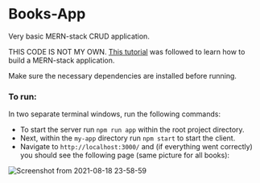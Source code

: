 # Books-App
Very basic MERN-stack CRUD application.

THIS CODE IS NOT MY OWN. [This tutorial](https://blog.logrocket.com/mern-stack-tutorial/) was followed to learn how to build a MERN-stack application.

Make sure the necessary dependencies are installed before running.

<h3>To run:</h3>
In two separate terminal windows, run the following commands:

 * To start the server run ```npm run app``` within the root project directory.
 * Next, within the ```my-app``` directory run ```npm start``` to start the client.
 * Navigate to ```http://localhost:3000/``` and (if everything went correctly) you should see the following page (same picture for all books):

 ![Screenshot from 2021-08-18 23-58-59](https://user-images.githubusercontent.com/43221411/129987031-347203c6-9e06-4bc6-b445-d538e2088ea6.png)

